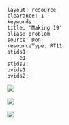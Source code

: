 ````
layout: resource
clearance: 1
keywords:
title: 'Making 19'
alias: problem
source: Don
resourceType: RT11
stids1: 
  - e1
stids2:
pvids1:
pvids2:

````

![ ](http://2.bp.blogspot.com/-sLOrVtNLYHE/Uu1fyPOnNjI/AAAAAAAAMbk/NXXdYDROQPM/s1600/Picture1.png)

![ ](http://3.bp.blogspot.com/-D4qQXejQj2c/Uu1d3d5AxcI/AAAAAAAAMa4/dvFWE7iOxF0/s1600/Picture2.png)

![ ](http://2.bp.blogspot.com/-bcKkEmGeomM/Uu1d4aQd4qI/AAAAAAAAMbM/oTj1Qd2SlJM/s1600/Picture4.png)